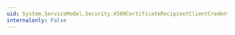```yaml
---
uid: System.ServiceModel.Security.X509CertificateRecipientClientCredential.SslCertificateAuthentication
internalonly: False
---
```

